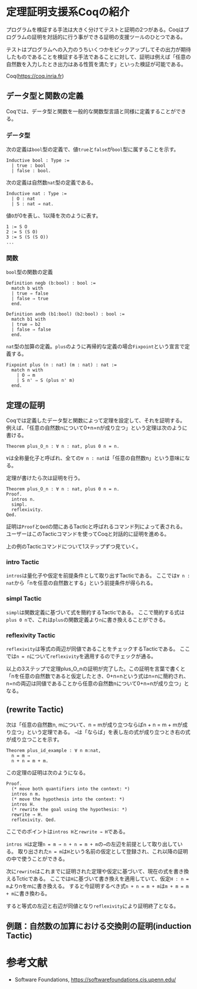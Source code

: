 # 定理証明支援系Coqの紹介
プログラムを検証する手法は大きく分けてテストと証明の2つがある。Coqはプログラムの証明を対話的に行う事ができる証明の支援ツールのひとつである。

テストはプログラムへの入力のうちいくつかをピックアップしてその出力が期待したものであることを検証する手法であることに対して、証明は例えば「任意の自然数を入力したとき出力はある性質を満たす」といった検証が可能である。

Coq(https://coq.inria.fr)

## データ型と関数の定義
Coqでは、データ型と関数を一般的な関数型言語と同様に定義することができる。

### データ型
次の定義は`bool`型の定義で、値`true`と`false`が`bool`型に属することを示す。
```
Inductive bool : Type :=
  | true : bool
  | false : bool.
```
次の定義は自然数`nat`型の定義である。
```
Inductive nat : Type :=
  | O : nat
  | S : nat → nat.
```
値`O`が0を表し、1以降を次のように表す。
```
1 := S O
2 := S (S O)
3 := S (S (S O))
...
```

### 関数
`bool`型の関数の定義
```
Definition negb (b:bool) : bool :=
  match b with
  | true ⇒ false
  | false ⇒ true
  end.

Definition andb (b1:bool) (b2:bool) : bool :=
  match b1 with
  | true ⇒ b2
  | false ⇒ false
  end.
```

`nat`型の加算の定義。`plus`のように再帰的な定義の場合`Fixpoint`という宣言で定義する。
```
Fixpoint plus (n : nat) (m : nat) : nat :=
  match n with
    | O ⇒ m
    | S n' ⇒ S (plus n' m)
  end.
```

## 定理の証明
Coqでは定義したデータ型と関数によって定理を設定して、それを証明する。
例えば、「任意の自然数nについて0+n=nが成り立つ」という定理は次のように書ける。
```
Theorem plus_O_n : ∀ n : nat, plus 0 n = n.
```
`∀`は全称量化子と呼ばれ、全ての`∀ n : nat`は「任意の自然数n」という意味になる。

定理が書けたら次は証明を行う。
```
Theorem plus_O_n : ∀ n : nat, plus 0 n = n.
Proof.
  intros n.
  simpl.
  reflexivity.
Qed.
```
証明は`Proof`と`Qed`の間にあるTacticと呼ばれるコマンド列によって表される。
ユーザーはこのTacticコマンドを使ってCoqと対話的に証明を進める。

上の例のTacticコマンドについて1ステップずつ見ていく。
### intro Tactic
`intros`は量化子や仮定を前提条件として取り出すTacticである。
ここでは`∀ n : nat`から「nを任意の自然数とする」という前提条件が得られる。

### simpl Tactic
`simpl`は関数定義に基づいて式を簡約するTacticである。
ここで簡約する式は`plus 0 n`で、これは`plus`の関数定義より`n`に書き換えることができる。

### reflexivity Tactic
`reflexivity`は等式の両辺が同値であることをチェックするTacticである。
ここでは`n = n`について`reflexivity`を適用するのでチェックが通る。

以上の3ステップで定理plus_O_nの証明が完了した。この証明を言葉で書くと「nを任意の自然数であると仮定したとき、0+n=nという式はn=nに簡約され、n=nの両辺は同値であることから任意の自然数nについて0+n=nが成り立つ」となる。

## (rewrite Tactic)
次は「任意の自然数n, mについて、n = mが成り立つならばn + n = m + mが成り立つ」という定理である。
`→`は「ならば」を表し左の式が成り立つとき右の式が成り立つことを示す。
```
Theorem plus_id_example : ∀ n m:nat,
  n = m →
  n + n = m + m.
```
この定理の証明は次のようになる。
```
Proof.
  (* move both quantifiers into the context: *)
  intros n m.
  (* move the hypothesis into the context: *)
  intros H.
  (* rewrite the goal using the hypothesis: *)
  rewrite → H.
  reflexivity. Qed.
```

ここでのポイントは`intros H`と`rewrite → H`である。

`intros H`は定理`n = m → n + n = m + m`の`→`の左辺を前提として取り出している。
取り出された`n = m`は`H`という名前の仮定として登録され、これ以降の証明の中で使うことができる。

次に`rewrite`はこれまでに証明された定理や仮定に基づいて、現在の式を書き換えるTcticである。
ここでは`H`に基づいて書き換えを適用していて、仮定`H : n = m`よりnをmに書き換える。
すると今証明するべき式`n + n = m + m`は`m + m = m + m`に書き換わる。

すると等式の左辺と右辺が同値となり`reflexivity`により証明終了となる。

## 例題：自然数の加算における交換則の証明(induction Tactic)

# 参考文献
- Software Foundations, https://softwarefoundations.cis.upenn.edu/
